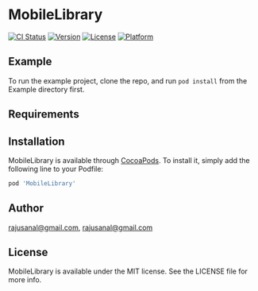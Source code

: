 # MobileLibrary

[![CI Status](https://img.shields.io/travis/rajusanal@gmail.com/MobileLibrary.svg?style=flat)](https://travis-ci.org/rajusanal@gmail.com/MobileLibrary)
[![Version](https://img.shields.io/cocoapods/v/MobileLibrary.svg?style=flat)](https://cocoapods.org/pods/MobileLibrary)
[![License](https://img.shields.io/cocoapods/l/MobileLibrary.svg?style=flat)](https://cocoapods.org/pods/MobileLibrary)
[![Platform](https://img.shields.io/cocoapods/p/MobileLibrary.svg?style=flat)](https://cocoapods.org/pods/MobileLibrary)

## Example

To run the example project, clone the repo, and run `pod install` from the Example directory first.

## Requirements

## Installation

MobileLibrary is available through [CocoaPods](https://cocoapods.org). To install
it, simply add the following line to your Podfile:

```ruby
pod 'MobileLibrary'
```

## Author

rajusanal@gmail.com, rajusanal@gmail.com

## License

MobileLibrary is available under the MIT license. See the LICENSE file for more info.
